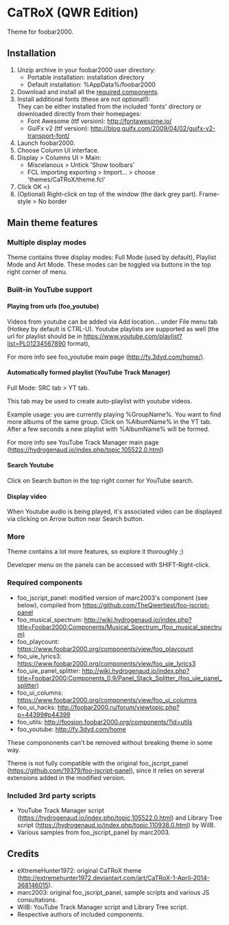 # CaTRoX (QWR Edition) 

Theme for foobar2000.

## Installation

1. Unzip archive in your foobar2000 user directory: 
   * Portable installation: installation directory
   * Default installation: %AppData%/foobar2000
1. Download and install all the [required components](#required-components).
1. Install additional fonts (these are not optional!):  
   They can be either installed from the included 'fonts' directory or downloaded directly from their homepages:
   * Font Awesome (ttf version): http://fontawesome.io/
   * GuiFx v2 (ttf version): http://blog.guifx.com/2009/04/02/guifx-v2-transport-font/
1. Launch foobar2000.
1. Choose Column UI interface.
1. Display > Columns UI > Main: 
   * Miscelanous > Untick 'Show toolbars'
   * FCL importing exporting > Import... > choose 'themes/CaTRoX/theme.fcl'
1. Click OK =)
1. (Optional) Right-click on top of the window (the dark grey part). Frame-style > No border

## Main theme features

### Multiple display modes

Theme contains three display modes: Full Mode (used by default), Playlist Mode and Art Mode.
These modes can be toggled via buttons in the top right corner of menu.

### Built-in YouTube support

#### Playing from urls (foo_youtube)

Videos from youtube can be added via Add location... under File menu tab (Hotkey by default is CTRL-U).
Youtube playlists are supported as well (the url for playlist should be in https://www.youtube.com/playlist?list=PL01234567890 format),

For more info see foo_youtube main page (http://fy.3dyd.com/home/).

#### Automatically formed playlist (YouTube Track Manager)

Full Mode: SRC tab > YT tab.

This tab may be used to create auto-playlist with youtube videos.

Example usage: you are currently playing %GroupName%. You want to find more albums of the same group. Click on %AlbumName% in the YT tab. After a few seconds a new playlist with %AlbumName% will be formed.

For more info see YouTube Track Manager main page (https://hydrogenaud.io/index.php/topic,105522.0.html)

#### Search Youtube

Click on Search button in the top right corner for YouTube search.

#### Display video

When Youtube audio is being played, it's associated video can be displayed via clicking on Arrow button near Search button.

### More

Theme contains a lot more features, so explore it thoroughly ;)

Developer menu on the panels can be accessed with SHIFT-Right-click.

### Required components

 - foo_jscript_panel: modified version of marc2003's component (see below), compiled from https://github.com/TheQwertiest/foo-jscript-panel
 - foo_musical_spectrum: http://wiki.hydrogenaud.io/index.php?title=Foobar2000:Components/Musical_Spectrum_(foo_musical_spectrum)
 - foo_playcount: https://www.foobar2000.org/components/view/foo_playcount
 - foo_uie_lyrics3: https://www.foobar2000.org/components/view/foo_uie_lyrics3
 - foo_uie_panel_splitter: http://wiki.hydrogenaud.io/index.php?title=Foobar2000:Components_0.9/Panel_Stack_Splitter_(foo_uie_panel_splitter)
 - foo_ui_columns: https://www.foobar2000.org/components/view/foo_ui_columns
 - foo_ui_hacks: http://foobar2000.ru/forum/viewtopic.php?p=44399#p44399
 - foo_utils: http://foosion.foobar2000.org/components/?id=utils
 - foo_youtube: http://fy.3dyd.com/home

These compononents can't be removed without breaking theme in some way.

Theme is not fully compatible with the original foo_jscript_panel (https://github.com/19379/foo-jscript-panel), since it relies on several extensions added in the modified version.

### Included 3rd party scripts
 - YouTube Track Manager script (https://hydrogenaud.io/index.php/topic,105522.0.html) and Library Tree script (https://hydrogenaud.io/index.php/topic,110938.0.html) by WilB.
 - Various samples from foo_jscript_panel by marc2003.

## Credits
 - eXtremeHunter1972: original CaTRoX theme (http://extremehunter1972.deviantart.com/art/CaTRoX-1-April-2014-368146015).
 - marc2003: original foo_jscript_panel, sample scripts and various JS consultations.
 - WilB: YouTube Track Manager script and Library Tree script.
 - Respective authors of included components.
